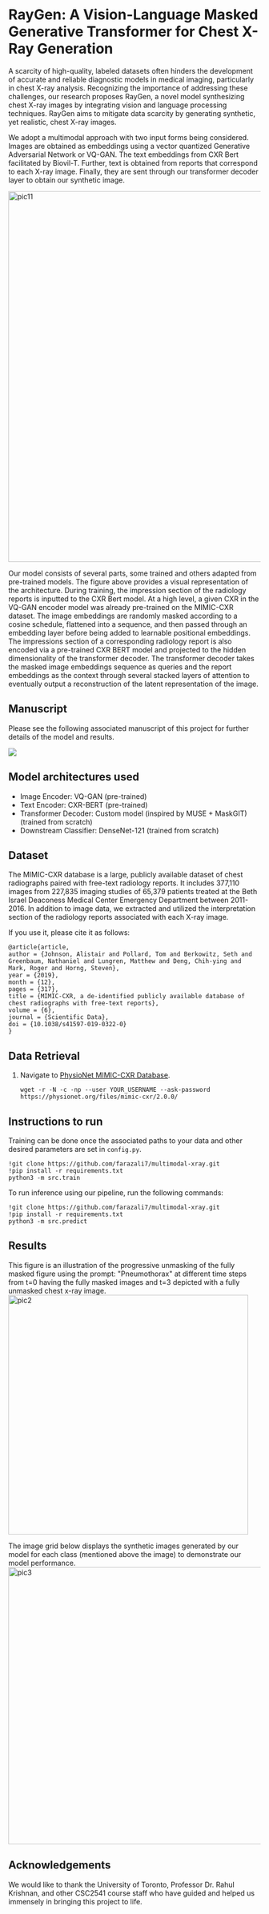 # RayGen: A Vision-Language Masked Generative Transformer for Chest X-Ray Generation
A scarcity of high-quality, labeled datasets often hinders the development of accurate and reliable diagnostic models in medical imaging, particularly in chest X-ray analysis. Recognizing the importance of addressing these challenges, our research proposes RayGen, a novel model synthesizing chest X-ray images by integrating vision and language processing techniques. RayGen aims to mitigate data scarcity by generating synthetic, yet realistic, chest X-ray images.

We adopt a multimodal approach with two input forms being considered. Images are obtained as embeddings using a vector quantized Generative Adversarial Network or VQ-GAN. The text embeddings from CXR Bert facilitated by Biovil-T. Further, text is obtained from reports that correspond to each X-ray image.  Finally, they are sent through our transformer decoder layer to obtain our synthetic image.

<img width="741" alt="pic11" src="https://github.com/farazali7/multimodal-xray/assets/66198904/88418d69-2405-4536-b0da-9fc810c299a6">

Our model consists of several parts, some trained and others adapted from pre-trained models. The figure above provides a visual representation of the architecture. During training, the impression section of the radiology reports is inputted to the CXR Bert model. At a high level, a given CXR in the VQ-GAN encoder model was already pre-trained on the MIMIC-CXR dataset. The image embeddings are randomly masked according to a cosine schedule, flattened into a sequence, and then passed through an embedding layer before being added to learnable positional embeddings. The impressions section of a corresponding radiology report is also encoded via a pre-trained CXR BERT model and projected to the hidden dimensionality of the transformer decoder. The transformer decoder takes the masked image embeddings sequence as queries and the report embeddings as the context through several stacked layers of attention to eventually output a reconstruction of the latent representation of the image.

## Manuscript
Please see the following associated manuscript of this project for further details of 
the model and results. 

[![](https://img.shields.io/badge/PAPER-37a779?style=for-the-badge)](./raygen_paper.pdf)

## Model architectures used
- Image Encoder: VQ-GAN (pre-trained)
- Text Encoder: CXR-BERT (pre-trained)
- Transformer Decoder: Custom model (inspired by MUSE + MaskGIT) (trained from scratch)
- Downstream Classifier: DenseNet-121 (trained from scratch)

## Dataset
The MIMIC-CXR database is a large, publicly available dataset of chest radiographs paired with free-text radiology reports. It includes 377,110 images from 227,835 imaging studies of 65,379 patients treated at the Beth Israel Deaconess Medical Center Emergency Department between 2011-2016. In addition to image data, we extracted and utilized the interpretation section of the radiology reports associated with each X-ray image.

If you use it, please cite it as follows:
```
@article{article,
author = {Johnson, Alistair and Pollard, Tom and Berkowitz, Seth and Greenbaum, Nathaniel and Lungren, Matthew and Deng, Chih-ying and Mark, Roger and Horng, Steven},
year = {2019},
month = {12},
pages = {317},
title = {MIMIC-CXR, a de-identified publicly available database of chest radiographs with free-text reports},
volume = {6},
journal = {Scientific Data},
doi = {10.1038/s41597-019-0322-0}
}
```
## Data Retrieval

1. Navigate to [PhysioNet MIMIC-CXR Database](https://physionet.org/content/mimic-cxr/2.0.0/).

   ```shell
   wget -r -N -c -np --user YOUR_USERNAME --ask-password https://physionet.org/files/mimic-cxr/2.0.0/

## Instructions to run
Training can be done once the associated paths to your data and other desired parameters are set in `config.py`.
```
!git clone https://github.com/farazali7/multimodal-xray.git
!pip install -r requirements.txt
python3 -m src.train
```
To run inference using our pipeline, run the following commands:
```
!git clone https://github.com/farazali7/multimodal-xray.git
!pip install -r requirements.txt
python3 -m src.predict
```
## Results
This figure is an illustration of the progressive unmasking of the fully masked figure using the prompt: "Pneumothorax" at different time steps from t=0 having the fully masked images and t=3 depicted with a fully unmasked chest x-ray image.
<img width="479" alt="pic2" src="https://github.com/farazali7/multimodal-xray/assets/66198904/f275ad30-d34e-4d9c-84f8-fd5d471c54a3">

The image grid below displays the synthetic images generated by our model for each class (mentioned above the image) to demonstrate our model performance.
<img width="554" alt="pic3" src="https://github.com/farazali7/multimodal-xray/assets/66198904/cfe562d9-c365-4d4c-b7a4-8317b4a691c8">
## Acknowledgements
We would like to thank the University of Toronto, Professor Dr. Rahul Krishnan, and other CSC2541 course staff who have guided and helped us immensely in bringing this project to life.
